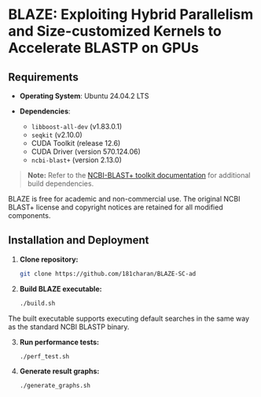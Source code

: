 # BLAZE: Exploiting Hybrid Parallelism and Size-customized Kernels to Accelerate BLASTP on GPUs

## Requirements

- **Operating System**: Ubuntu 24.04.2 LTS

- **Dependencies**:
  - `libboost-all-dev` (v1.83.0.1)
  - `seqkit` (v2.10.0)
  - CUDA Toolkit (release 12.6)
  - CUDA Driver (version 570.124.06)
  - `ncbi-blast+` (version 2.13.0)

> **Note:** Refer to the [NCBI-BLAST+ toolkit documentation](https://www.ncbi.nlm.nih.gov/books/NBK279690/) for additional build dependencies.

BLAZE is free for academic and non-commercial use. The original NCBI BLAST+ license and copyright notices are retained for all modified components.

## Installation and Deployment

1. **Clone repository:**

   ```bash
   git clone https://github.com/181charan/BLAZE-SC-ad
   ```

2. **Build BLAZE executable:**

   ```bash
   ./build.sh
   ```

The built executable supports executing default searches in the same way as the standard NCBI BLASTP binary.

3. **Run performance tests:**

   ```bash
   ./perf_test.sh
   ```

4. **Generate result graphs:**

   ```bash
   ./generate_graphs.sh
   ```

